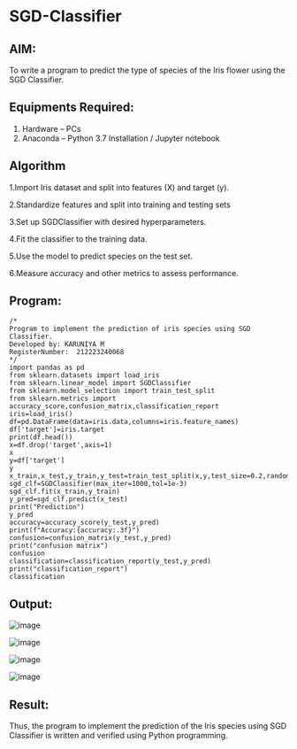 # SGD-Classifier
## AIM:
To write a program to predict the type of species of the Iris flower using the SGD Classifier.

## Equipments Required:
1. Hardware – PCs
2. Anaconda – Python 3.7 Installation / Jupyter notebook

## Algorithm
1.Import Iris dataset and split into features (X) and target (y).

2.Standardize features and split into training and testing sets

3.Set up SGDClassifier with desired hyperparameters.

4.Fit the classifier to the training data.

5.Use the model to predict species on the test set.

6.Measure accuracy and other metrics to assess performance.
## Program:
```
/*
Program to implement the prediction of iris species using SGD Classifier.
Developed by: KARUNIYA M
RegisterNumber:  212223240068
*/
import pandas as pd
from sklearn.datasets import load_iris
from sklearn.linear_model import SGDClassifier
from sklearn.model_selection import train_test_split
from sklearn.metrics import accuracy_score,confusion_matrix,classification_report
iris=load_iris()
df=pd.DataFrame(data=iris.data,columns=iris.feature_names)
df['target']=iris.target
print(df.head())
x=df.drop('target',axis=1)
x
y=df['target']
y
x_train,x_test,y_train,y_test=train_test_split(x,y,test_size=0.2,random_state=42)
sgd_clf=SGDClassifier(max_iter=1000,tol=1e-3)
sgd_clf.fit(x_train,y_train)
y_pred=sgd_clf.predict(x_test)
print("Prediction")
y_pred
accuracy=accuracy_score(y_test,y_pred)
print(f"Accuracy:{accuracy:.3f}")
confusion=confusion_matrix(y_test,y_pred)
print("confusion matrix")
confusion
classification=classification_report(y_test,y_pred)
print("classification_report")
classification
```

## Output:

![image](https://github.com/user-attachments/assets/a0309214-abab-4f95-a626-ba0d87382d20)

![image](https://github.com/user-attachments/assets/7dd86262-795c-49a6-844e-f5feb5fa6554)

![image](https://github.com/user-attachments/assets/0beabf36-30c4-4d8a-b76d-c6b56fec7579)

![image](https://github.com/user-attachments/assets/1f0014c0-2362-4405-9902-138f793a42cd)

## Result:
Thus, the program to implement the prediction of the Iris species using SGD Classifier is written and verified using Python programming.
